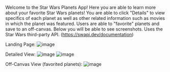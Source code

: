 Welcome to the Star Wars Planets App! Here you are able to learn more about your favorite Star Wars planets! You are able to click "Details" to view specifics of each planet as well as other related information such as movies in which the planet was featured. Users are able to "favorite" planets and save to an off-canvas. Below you will be able to see screenshots. Uses the Star Wars third-party API. (https://swapi.dev/documentation)

Landing Page:
![image](https://user-images.githubusercontent.com/60626007/168887522-2b96bacb-dbd0-4a93-b43a-2eda5523dcae.png)

Detailed View:
![image](https://user-images.githubusercontent.com/60626007/168740392-5d063266-bc66-4e23-add7-6d91656ad1b6.png)
![image](https://user-images.githubusercontent.com/60626007/168740814-c480abc1-b218-48d9-85cf-b3961291c533.png)

Off-Canvas View (favorited planets):
![image](https://user-images.githubusercontent.com/60626007/168740465-3d43c1bb-ac2b-4824-acc8-504eeae7b121.png)


